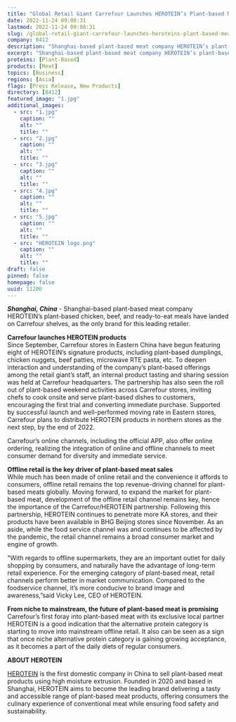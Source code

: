 ```yaml
---
title: "Global Retail Giant Carrefour Launches HEROTEIN’s Plant-based Meat Products, as Alternative Protein Category Continues to Grow"
date: 2022-11-24 09:08:31
lastmod: 2022-11-24 09:08:31
slug: /global-retail-giant-carrefour-launches-heroteins-plant-based-meat-products-alternative
company: 8412
description: "Shanghai-based plant-based meat company HEROTEIN’s plant-based chicken, beef, and ready-to-eat meals have landed on Carrefour shelves, as the only brand for this leading retailer."
excerpt: "Shanghai-based plant-based meat company HEROTEIN’s plant-based chicken, beef, and ready-to-eat meals have landed on Carrefour shelves, as the only brand for this leading retailer."
proteins: [Plant-Based]
products: [Meat]
topics: [Business]
regions: [Asia]
flags: [Press Release, New Products]
directory: [8412]
featured_image: "1.jpg"
additional_images:
  - src: "1.jpg"
    caption: ""
    alt: ""
    title: ""
  - src: "2.jpg"
    caption: ""
    alt: ""
    title: ""
  - src: "3.jpg"
    caption: ""
    alt: ""
    title: ""
  - src: "4.jpg"
    caption: ""
    alt: ""
    title: ""
  - src: "5.jpg"
    caption: ""
    alt: ""
    title: ""
  - src: "HEROTEIN logo.png"
    caption: ""
    alt: ""
    title: ""
draft: false
pinned: false
homepage: false
uuid: 11200
---
```

<p><strong><em>Shanghai, China</em></strong> - Shanghai-based plant-based meat company HEROTEIN’s plant-based chicken, beef, and ready-to-eat meals have landed on Carrefour shelves, as the only brand for this leading retailer.</p>
<p><strong>Carrefour launches HEROTEIN products</strong><br />
Since September, Carrefour stores in Eastern China have begun featuring eight of HEROTEIN’s signature products, including plant-based dumplings, chicken nuggets, beef patties, microwave RTE pasta, etc. To deepen interaction and understanding of the company’s plant-based offerings among the retail giant’s staff, an internal product tasting and sharing session was held at Carrefour headquarters. The partnership has also seen the roll out of plant-based weekend activities across Carrefour stores, inviting chefs to cook onsite and serve plant-based dishes to customers, encouraging the first trial and converting immediate purchase. Supported by successful launch and well-performed moving rate in Eastern stores, Carrefour plans to distribute HEROTEIN products in northern stores as the next step, by the end of 2022.</p>
<p>Carrefour’s online channels, including the official APP, also offer online ordering, realizing the integration of online and offline channels to meet consumer demand for diversity and immediate service.</p>
<p><strong>Offline retail is the key driver of plant-based meat sales</strong><br />
While much has been made of online retail and the convenience it affords to consumers, offline retail remains the top revenue-driving channel for plant-based meats globally. Moving forward, to expand the market for plant-based meat, development of the offline retail channel remains key, hence the importance of the Carrefour/HEROTEIN partnership. Following this partnership, HEROTEIN continues to penetrate more KA stores, and their products have been available in BHG Beijing stores since November. As an aside, while the food service channel was and continues to be affected by the pandemic, the retail channel remains a broad consumer market and engine of growth.</p>
<p>"With regards to offline supermarkets, they are an important outlet for daily shopping by consumers, and naturally have the advantage of long-term retail experience. For the emerging category of plant-based meat, retail channels perform better in market communication. Compared to the foodservice channel, it’s more conducive to brand image and awareness,”said Vicky Lee, CEO of HEROTEIN.</p>
<p><strong>From niche to mainstream, the future of plant-based meat is promising</strong><br />
Carrefour’s first foray into plant-based meat with its exclusive local partner HEROTEIN is a good indication that the alternative protein category is starting to move into mainstream offline retail. It also can be seen as a sign that once niche alternative protein category is gaining growing acceptance, as it becomes a part of the daily diets of regular consumers.</p>
<p><strong>ABOUT HEROTEIN</strong></p>
<p><a href="http://heroprotein.cn/">HEROTEIN</a> is the first domestic company in China to sell plant-based meat products using high moisture extrusion. Founded in 2020 and based in Shanghai, HEROTEIN aims to become the leading brand delivering a tasty and accessible range of plant-based meat products, offering consumers the culinary experience of conventional meat while ensuring food safety and sustainability.</p>
